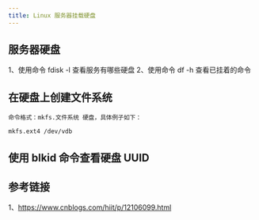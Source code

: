 ```yaml
--- 
title: Linux 服务器挂载硬盘
---
```


## 服务器硬盘
1、使用命令 fdisk -l 查看服务有哪些硬盘
2、使用命令 df -h 查看已挂着的命令

## 在硬盘上创建文件系统
```
命令格式：mkfs.文件系统 硬盘，具体例子如下：

mkfs.ext4 /dev/vdb

```
## 使用 blkid 命令查看硬盘 UUID


## 参考链接
1、https://www.cnblogs.com/hiit/p/12106099.html
